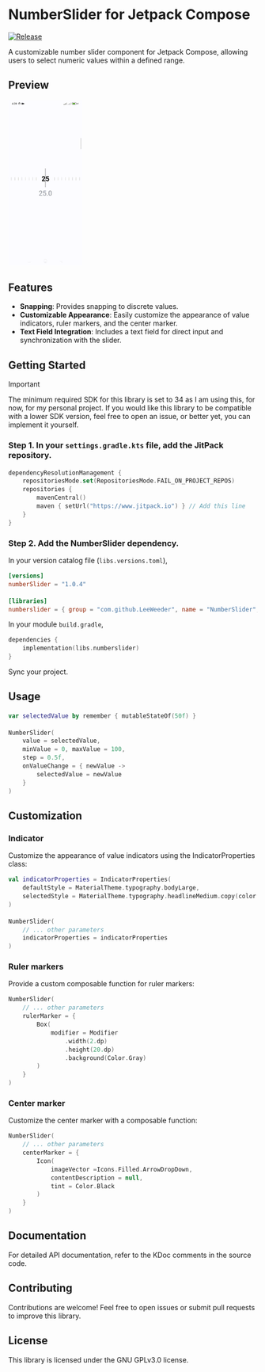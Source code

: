 # NumberSlider for Jetpack Compose
[![Release](https://jitpack.io/v/LeeWeeder/NumberSlider.svg)](https://jitpack.io/#LeeWeeder/NumberSlider)

A customizable number slider component for Jetpack Compose, allowing users to select numeric values within a defined range.
## Preview
<img src="https://github.com/LeeWeeder/NumberSlider/blob/ed3d2287d9f2f0150970a357bd343f705d44ebfc/assets/preview.gif" width="150">

## Features
- **Snapping**: Provides snapping to discrete values.
- **Customizable Appearance**: Easily customize the appearance of value indicators, ruler markers, and the center marker.
- **Text Field Integration**: Includes a text field for direct input and synchronization with the slider.

## Getting Started
> [!IMPORTANT]
> The minimum required SDK for this library is set to 34 as I am using this, for now, for my personal project. If you would like this library to be compatible with a lower SDK version, feel free to open an issue, or better yet, you can implement it yourself.
### Step 1. In your `settings.gradle.kts` file, add the JitPack repository.
```kotlin
dependencyResolutionManagement {
    repositoriesMode.set(RepositoriesMode.FAIL_ON_PROJECT_REPOS)
    repositories {
        mavenCentral()
        maven { setUrl("https://www.jitpack.io") } // Add this line
    }
}
```
### Step 2. Add the NumberSlider dependency.
In your version catalog file (`libs.versions.toml`),
```toml
[versions]
numberSlider = "1.0.4"

[libraries]
numberslider = { group = "com.github.LeeWeeder", name = "NumberSlider", version.ref = "numberSlider"}
```
In your module `build.gradle`,
```kotlin
dependencies {
    implementation(libs.numberslider)
}
```
Sync your project.
## Usage
```kotlin
var selectedValue by remember { mutableStateOf(50f) }

NumberSlider(
    value = selectedValue,
    minValue = 0, maxValue = 100,
    step = 0.5f,
    onValueChange = { newValue ->
        selectedValue = newValue
    }
)
```
## Customization
### Indicator
Customize the appearance of value indicators using the IndicatorProperties class:
```kotlin
val indicatorProperties = IndicatorProperties(
    defaultStyle = MaterialTheme.typography.bodyLarge,
    selectedStyle = MaterialTheme.typography.headlineMedium.copy(color = Color.Red)
)

NumberSlider(
    // ... other parameters
    indicatorProperties = indicatorProperties
)
```
### Ruler markers
Provide a custom composable function for ruler markers:
```kotlin
NumberSlider(
    // ... other parameters
    rulerMarker = {
        Box(
            modifier = Modifier
                .width(2.dp)
                .height(20.dp)
                .background(Color.Gray)
        )
    }
)
```
### Center marker
Customize the center marker with a composable function:
```kotlin
NumberSlider(
    // ... other parameters
    centerMarker = {
        Icon(
            imageVector =Icons.Filled.ArrowDropDown,
            contentDescription = null,
            tint = Color.Black
        )
    }
)
```
## Documentation
For detailed API documentation, refer to the KDoc comments in the source code.
## Contributing
Contributions are welcome! Feel free to open issues or submit pull requests to improve this library.
## License
This library is licensed under the GNU GPLv3.0 license.
